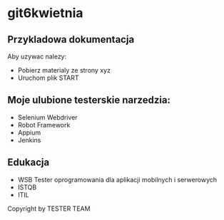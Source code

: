 # git6kwietnia

## Przykladowa dokumentacja

Aby uzywac nalezy:
* Pobierz  materialy ze strony xyz
* Uruchom plik START

## Moje ulubione testerskie narzedzia:
- Selenium Webdriver
- Robot Framework
- Appium
- Jenkins

## Edukacja
- WSB Tester oprogramowania dla aplikacji mobilnych i serwerowych
- ISTQB
- ITIL


Copyright by TESTER TEAM
